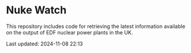 # Nuke Watch

This repository includes code for retrieving the latest information available on the output of EDF nuclear power plants in the UK.

Last updated: 2024-11-08 22:13